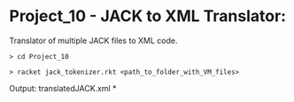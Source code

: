 # Project_10 - JACK to XML Translator:
Translator of multiple JACK files to XML code.

`> cd Project_10` 

`> racket jack_tokenizer.rkt <path_to_folder_with_VM_files> `

Output: translatedJACK.xml *

